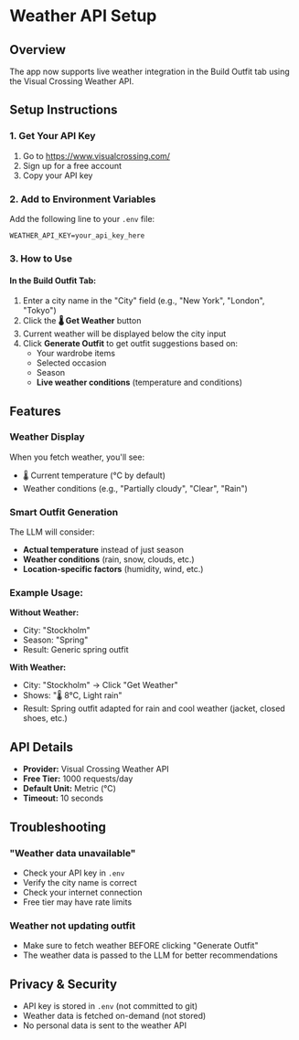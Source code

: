 # Weather API Setup

## Overview
The app now supports live weather integration in the Build Outfit tab using the Visual Crossing Weather API.

## Setup Instructions

### 1. Get Your API Key
1. Go to https://www.visualcrossing.com/
2. Sign up for a free account
3. Copy your API key

### 2. Add to Environment Variables
Add the following line to your `.env` file:
```
WEATHER_API_KEY=your_api_key_here
```

### 3. How to Use

#### In the Build Outfit Tab:
1. Enter a city name in the "City" field (e.g., "New York", "London", "Tokyo")
2. Click the **🌡️ Get Weather** button
3. Current weather will be displayed below the city input
4. Click **Generate Outfit** to get outfit suggestions based on:
   - Your wardrobe items
   - Selected occasion
   - Season
   - **Live weather conditions** (temperature and conditions)

## Features

### Weather Display
When you fetch weather, you'll see:
- 🌡️ Current temperature (°C by default)
- Weather conditions (e.g., "Partially cloudy", "Clear", "Rain")

### Smart Outfit Generation
The LLM will consider:
- **Actual temperature** instead of just season
- **Weather conditions** (rain, snow, clouds, etc.)
- **Location-specific factors** (humidity, wind, etc.)

### Example Usage:
**Without Weather:**
- City: "Stockholm"
- Season: "Spring"
- Result: Generic spring outfit

**With Weather:**
- City: "Stockholm" → Click "Get Weather"
- Shows: "🌡️ 8°C, Light rain"
- Result: Spring outfit adapted for rain and cool weather (jacket, closed shoes, etc.)

## API Details

- **Provider:** Visual Crossing Weather API
- **Free Tier:** 1000 requests/day
- **Default Unit:** Metric (°C)
- **Timeout:** 10 seconds

## Troubleshooting

### "Weather data unavailable"
- Check your API key in `.env`
- Verify the city name is correct
- Check your internet connection
- Free tier may have rate limits

### Weather not updating outfit
- Make sure to fetch weather BEFORE clicking "Generate Outfit"
- The weather data is passed to the LLM for better recommendations

## Privacy & Security
- API key is stored in `.env` (not committed to git)
- Weather data is fetched on-demand (not stored)
- No personal data is sent to the weather API
